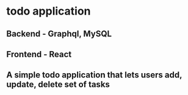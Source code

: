 # todo application 
## Backend - Graphql, MySQL
## Frontend - React
## A simple todo application that lets users add, update, delete set of tasks